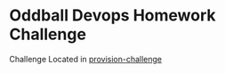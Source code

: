 # Oddball Devops Homework Challenge

Challenge Located in [provision-challenge](/provision-challenge)